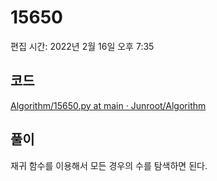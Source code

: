 # 15650

편집 시간: 2022년 2월 16일 오후 7:35

## 코드

[Algorithm/15650.py at main · Junroot/Algorithm](https://github.com/Junroot/Algorithm/blob/main/backjoon/15650.py)

## 풀이

재귀 함수를 이용해서 모든 경우의 수를 탐색하면 된다.